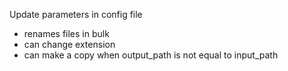 Update parameters in config file
 - renames files in bulk
 - can change extension
 - can make a copy when output_path is not equal to input_path
